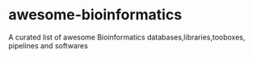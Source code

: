 awesome-bioinformatics
======================

A curated list of awesome Bioinformatics databases,libraries,tooboxes, pipelines and softwares
